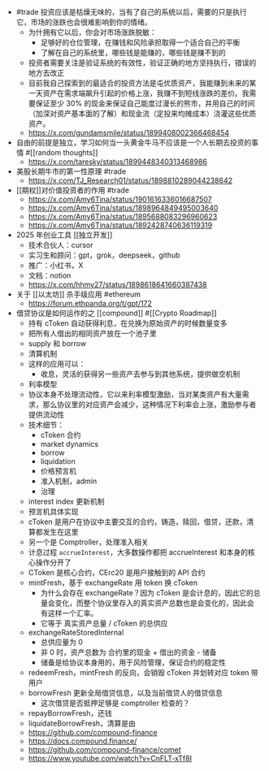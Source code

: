 - #trade 投资应该是枯燥无味的，当有了自己的系统以后，需要的只是执行它，市场的涨跌也会很难影响到你的情绪。
	- 为什拥有它以后，你会对市场涨跌脱敏：
		- 足够好的仓位管理，在赚钱和风险承担取得一个适合自己的平衡
		- 了解在自己的系统里，哪些钱是能赚的，哪些钱是赚不到的
	- 投资者需要关注是验证系统的有效性，验证正确的地方坚持执行，错误的地方去改正
	- 目前我自己探索到的最适合的投资方法是屯优质资产，我能赚到未来的某一天资产在需求端飙升引起的价格上涨，我赚不到短线涨跌的差价。我需要保证至少 30% 的现金来保证自己能度过漫长的熊市，并用自己的时间（加深对资产基本面的了解）和现金流（定投来均摊成本）浇灌这些优质资产。
	- https://x.com/gundamsmile/status/1899408002366468454
- 自由的前提是独立，学习如何当一头黄金牛马不应该是一个人长期去投资的事情 #[[random thoughts]]
	- https://x.com/taresky/status/1899448340313468986
- 美股长期牛市的第一性原理 #trade
	- https://x.com/TJ_Research01/status/1898810289044238642
- [[期权]]对价值投资者的作用 #trade
	- https://x.com/Amy6Tina/status/1901616336016687507
	- https://x.com/Amy6Tina/status/1898964849495003640
	- https://x.com/Amy6Tina/status/1895688083296960623
	- https://x.com/Amy6Tina/status/1892428740636119319
- 2025 年创业工具 [[独立开发]]
	- 技术合伙人：cursor
	- 实习生和顾问：gpt，grok，deepseek，github
	- 推广：小红书，X
	- 文档：notion
	- https://x.com/hhmy27/status/1898618641660387438
- 关于 [[以太坊]] 杀手级应用 #ethereum
	- https://forum.ethpanda.org/t/gpt/172
- 借贷协议是如何运作的之 [[compound]] #[[Crypto Roadmap]]
	- 持有 cToken 自动获得利息，在兑换为原始资产的时候数量变多
	- 把所有人借出的相同资产放在一个池子里
	- supply 和 borrow
	- 清算机制
	- 这样的应用可以：
		- 收息，灵活的获得另一些资产去参与到其他系统，提供做空机制
	- 利率模型
	- 协议本身不处理流动性，它以来利率模型激励，当对某类资产有大量需求，那么协议里的对应资产会减少，这种情况下利率会上涨，激励参与者提供流动性
	- 技术细节：
		- cToken 合约
		- market dynamics
		- borrow
		- liquidation
		- 价格预言机
		- 准入机制，admin
		- 治理
	- interest index 更新机制
	- 预言机具体实现
	- cToken 是用户在协议中主要交互的合约，铸造，赎回，借贷，还款，清算都发生在这里
	- 另一个是 Comptroller，处理准入相关
	- 计息过程 `accrueInterest`，大多数操作都把 accrueInterest 和本身的核心操作分开了
	- CToken 是核心合约，CErc20 是用户接触到的 API 合约
	- mintFresh，基于 exchangeRate 用 token 换 cToken
		- 为什么会存在 exchangeRate？因为 cToken 是会计息的，因此它的总量会变化，而整个协议里存入的真实资产总数也是会变化的，因此会有这样一个汇率。
		- 它等于 真实资产总量 / cToken 的总供应
	- exchangeRateStoredInternal
		- 总供应量为 0
		- 非 0 时，资产总数为 合约里的现金 + 借出的资金 - 储备
		- 储备是给协议本身用的，用于风险管理，保证合约的稳定性
	- redeemFresh，mintFresh 的反向，会销毁 cToken 并划转对应 token 带用户
	- borrowFresh 更新全局借贷信息，以及当前借贷人的借贷信息
		- 这次借贷是否抵押足够是 comptroller 检查的？
	- repayBorrowFresh，还钱
	- liquidateBorrowFresh，清算是由
	- https://github.com/compound-finance
	- https://docs.compound.finance/
	- https://github.com/compound-finance/comet
	- https://www.youtube.com/watch?v=CnFLT-xTf8I